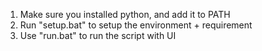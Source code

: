 1. Make sure you installed python, and add it to PATH
2. Run "setup.bat" to setup the environment + requirement
3. Use "run.bat" to run the script with UI